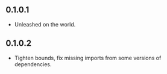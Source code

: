 ## 0.1.0.1

* Unleashed on the world.

## 0.1.0.2

* Tighten bounds, fix missing imports from some versions of dependencies.
